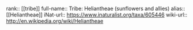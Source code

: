 

rank:: [[tribe]]
full-name:: Tribe: Heliantheae (sunflowers and allies)
alias:: [[Heliantheae]]
iNat-url:: https://www.inaturalist.org/taxa/605446
wiki-url:: http://en.wikipedia.org/wiki/Heliantheae